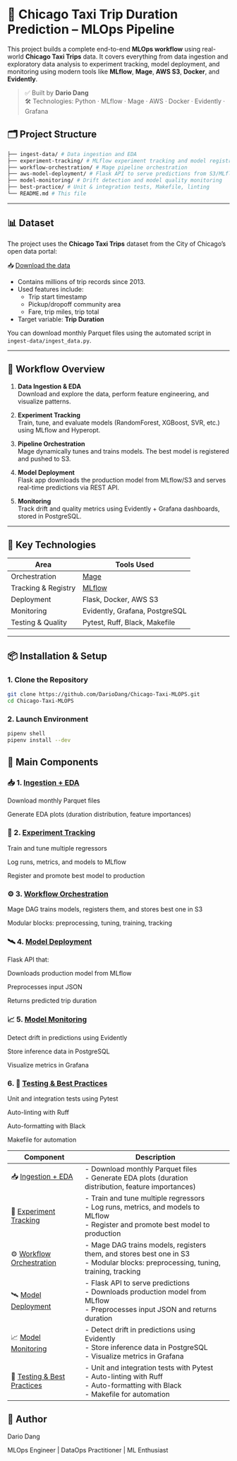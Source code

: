 # 🚕 Chicago Taxi Trip Duration Prediction – MLOps Pipeline

This project builds a complete end-to-end **MLOps workflow** using real-world **Chicago Taxi Trips** data. It covers everything from data ingestion and exploratory data analysis to experiment tracking, model deployment, and monitoring using modern tools like **MLflow**, **Mage**, **AWS S3**, **Docker**, and **Evidently**.

> ✅ Built by **Dario Dang**  
> 🛠 Technologies: Python · MLflow · Mage · AWS · Docker · Evidently · Grafana

## 🗂️ Project Structure

```bash
├── ingest-data/ # Data ingestion and EDA
├── experiment-tracking/ # MLflow experiment tracking and model registry
├── workflow-orchestration/ # Mage pipeline orchestration
├── aws-model-deployment/ # Flask API to serve predictions from S3/MLflow
├── model-monitoring/ # Drift detection and model quality monitoring
├── best-practice/ # Unit & integration tests, Makefile, linting
└── README.md # This file
```

---

## 📊 Dataset
The project uses the **Chicago Taxi Trips** dataset from the City of Chicago’s open data portal:

📥 [Download the data](https://data.cityofchicago.org/Transportation/Taxi-Trips/wrvz-psew)

- Contains millions of trip records since 2013.
- Used features include:
  - Trip start timestamp
  - Pickup/dropoff community area
  - Fare, trip miles, trip total
- Target variable: **Trip Duration**

You can download monthly Parquet files using the automated script in `ingest-data/ingest_data.py`.

---

## 🔁 Workflow Overview

1. **Data Ingestion & EDA**  
   Download and explore the data, perform feature engineering, and visualize patterns.

2. **Experiment Tracking**  
   Train, tune, and evaluate models (RandomForest, XGBoost, SVR, etc.) using MLflow and Hyperopt.

3. **Pipeline Orchestration**  
   Mage dynamically tunes and trains models. The best model is registered and pushed to S3.

4. **Model Deployment**  
   Flask app downloads the production model from MLflow/S3 and serves real-time predictions via REST API.

5. **Monitoring**  
   Track drift and quality metrics using Evidently + Grafana dashboards, stored in PostgreSQL.

---

## 🚀 Key Technologies

| Area              | Tools Used                                         |
|-------------------|----------------------------------------------------|
| Orchestration     | [Mage](https://github.com/mage-ai/mage-ai)         |
| Tracking & Registry | [MLflow](https://mlflow.org/)                    |
| Deployment        | Flask, Docker, AWS S3                              |
| Monitoring        | Evidently, Grafana, PostgreSQL                     |
| Testing & Quality | Pytest, Ruff, Black, Makefile                      |

---

## 📦 Installation & Setup

### 1. Clone the Repository

```bash
git clone https://github.com/DarioDang/Chicago-Taxi-MLOPS.git
cd Chicago-Taxi-MLOPS
```

### 2. Launch Environment

```bash
pipenv shell
pipenv install --dev
```

## 🔧 Main Components

### 📥 1. [Ingestion + EDA](https://github.com/DarioDang/Chicago-Taxi-MLOPS/tree/main/ingest-data)
Download monthly Parquet files

Generate EDA plots (duration distribution, feature importances)

### 🧪 2. [Experiment Tracking](https://github.com/DarioDang/Chicago-Taxi-MLOPS/tree/main/experiment-tracking)
Train and tune multiple regressors

Log runs, metrics, and models to MLflow

Register and promote best model to production

### ⚙️ 3. [Workflow Orchestration](https://github.com/DarioDang/Chicago-Taxi-MLOPS/tree/main/workflow-orchestration)
Mage DAG trains models, registers them, and stores best one in S3

Modular blocks: preprocessing, tuning, training, tracking

### 🛰 4. [Model Deployment](https://github.com/DarioDang/Chicago-Taxi-MLOPS/tree/main/model-deployment)
Flask API that:

Downloads production model from MLflow

Preprocesses input JSON

Returns predicted trip duration

### 📈 5. [Model Monitoring](https://github.com/DarioDang/Chicago-Taxi-MLOPS/tree/main/model-monitoring)
Detect drift in predictions using Evidently

Store inference data in PostgreSQL

Visualize metrics in Grafana

### 6. 🧪 [Testing & Best Practices](https://github.com/DarioDang/Chicago-Taxi-MLOPS/tree/main/best-practice)
Unit and integration tests using Pytest

Auto-linting with Ruff

Auto-formatting with Black

Makefile for automation


| Component                                                                                                     | Description                                                                                                                              |
| ------------------------------------------------------------------------------------------------------------- | ---------------------------------------------------------------------------------------------------------------------------------------- |
| 📥 [Ingestion + EDA](https://github.com/DarioDang/Chicago-Taxi-MLOPS/tree/main/ingest-data)                   | - Download monthly Parquet files <br> - Generate EDA plots (duration distribution, feature importances)                                  |
| 🧪 [Experiment Tracking](https://github.com/DarioDang/Chicago-Taxi-MLOPS/tree/main/experiment-tracking)       | - Train and tune multiple regressors <br> - Log runs, metrics, and models to MLflow <br> - Register and promote best model to production |
| ⚙️ [Workflow Orchestration](https://github.com/DarioDang/Chicago-Taxi-MLOPS/tree/main/workflow-orchestration) | - Mage DAG trains models, registers them, and stores best one in S3 <br> - Modular blocks: preprocessing, tuning, training, tracking     |
| 🛰 [Model Deployment](https://github.com/DarioDang/Chicago-Taxi-MLOPS/tree/main/aws-model-deployment)         | - Flask API to serve predictions <br> - Downloads production model from MLflow <br> - Preprocesses input JSON and returns duration       |
| 📈 [Model Monitoring](https://github.com/DarioDang/Chicago-Taxi-MLOPS/tree/main/model-monitoring)             | - Detect drift in predictions using Evidently <br> - Store inference data in PostgreSQL <br> - Visualize metrics in Grafana              |
| 🧪 [Testing & Best Practices](https://github.com/DarioDang/Chicago-Taxi-MLOPS/tree/main/best-practice)        | - Unit and integration tests with Pytest <br> - Auto-linting with Ruff <br> - Auto-formatting with Black <br> - Makefile for automation  |


## 👤 Author
Dario Dang

MLOps Engineer | DataOps Practitioner | ML Enthusiast